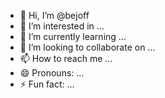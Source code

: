 - 👋 Hi, I’m @bejoff
- 👀 I’m interested in ...
- 🌱 I’m currently learning ...
- 💞️ I’m looking to collaborate on ...
- 📫 How to reach me ...
- 😄 Pronouns: ...
- ⚡ Fun fact: ...

<!---
bejoff/bejoff is a ✨ special ✨ repository because its `README.md` (this file) appears on your GitHub profile.
You can click the Preview link to take a look at your changes.
--->
